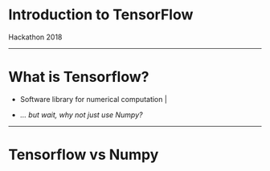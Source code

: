 # Introduction to TensorFlow

Hackathon 2018

---

# What is Tensorflow?

- Software library for numerical computation |

- _... but wait, why not just use Numpy?_

---

# Tensorflow vs Numpy




